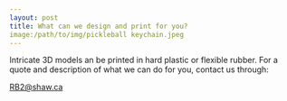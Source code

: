 ```yaml
---
layout: post
title: What can we design and print for you?
image:/path/to/img/pickleball keychain.jpeg
---
```


Intricate 3D models an be printed in hard plastic or flexible rubber. For a quote and description of what we can do for you, contact us through: 

RB2@shaw.ca

